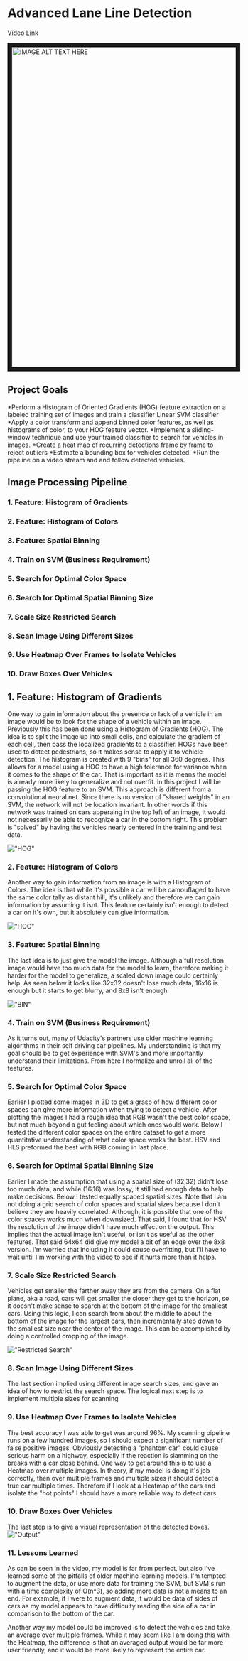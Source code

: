# Advanced Lane Line Detection

Video Link

<a href="https://youtu.be/3MRTCJjzzek" target="_blank"><img src="http://img.youtube.com/vi/53MRTCJjzzek/0.jpg" 
alt="IMAGE ALT TEXT HERE" width="1280" height="720" border="10" /></a>

## Project Goals

*Perform a Histogram of Oriented Gradients (HOG) feature extraction on a labeled training set of images and train a classifier Linear SVM classifier
*Apply a color transform and append binned color features, as well as histograms of color, to your HOG feature vector.
*Implement a sliding-window technique and use your trained classifier to search for vehicles in images.
*Create a heat map of recurring detections frame by frame to reject outliers
*Estimate a bounding box for vehicles detected.
*Run the pipeline on a video stream and  and follow detected vehicles.


[image1]: /markdown_images/hog.png "Histogram of Gradients"
[image2]: /markdown_images/hoc.png "Histogram of Colors"
[image3]: /markdown_images/bin.png "Spatial Binning"
[image4]: /markdown_images/search.png "Restricted Search"
[image5]: /markdown_images/output.png "Output"




## Image Processing Pipeline



### 1. Feature: Histogram of Gradients
### 2. Feature: Histogram of Colors
### 3. Feature: Spatial Binning
### 4. Train on SVM (Business Requirement)
### 5. Search for Optimal Color Space
### 6. Search for Optimal Spatial Binning Size
### 7. Scale Size Restricted Search
### 8. Scan Image Using Different Sizes
### 9. Use Heatmap Over Frames to Isolate Vehicles
### 10. Draw Boxes Over Vehicles


## 1. Feature: Histogram of Gradients

One way to gain information about the presence or lack of a vehicle in an image would be to look for the shape of a vehicle within an image. Previously this has been done using a Histogram of Gradients (HOG). The idea is to split the image up into small cells, and calculate the gradient of each cell, then pass the localized gradients to a classifier. HOGs have been used to detect pedestrians, so it makes sense to apply it to vehicle detection.
The histogram is created with 9 "bins" for all 360 degrees. This allows for a model using a HOG to have a high tolerance for variance when it comes to the shape of the car. That is important as it is means the model is already more likely to generalize and not overfit.
In this project I will be passing the HOG feature to an SVM. This approach is different from a convolutional neural net. Since there is no version of "shared weights" in an SVM, the network will not be location invariant. In other words if this network was trained on cars apperaing in the top left of an image, it would not necessarily be able to recognize a car in the bottom right. This problem is "solved" by having the vehicles nearly centered in the training and test data.


!["HOG"][image1]

### 2. Feature: Histogram of Colors

Another way to gain information from an image is with a Histogram of Colors. The idea is that while it's possible a car will be camouflaged to have the same color tally as distant hill, it's unlikely and therefore we can gain information by assuming it isnt. This feature certainly isn't enough to detect a car on it's own, but it absolutely can give information.

!["HOC"][image2]

### 3. Feature: Spatial Binning

The last idea is to just give the model the image. Although a full resolution image would have too much data for the model to learn, therefore making it harder for the model to generalize, a scaled down image could certainly help. As seen below it looks like 32x32 doesn't lose much data, 16x16 is enough but it starts to get blurry, and 8x8 isn't enough

!["BIN"][image3]

### 4. Train on SVM (Business Requirement)

As it turns out, many of Udacity's partners use older machine learning algorithms in their self driving car pipelines. My understanding is that my goal should be to get experience with SVM's and more importantly understand their limitations. From here I normalize and unroll all of the features.

### 5. Search for Optimal Color Space

Earlier I plotted some images in 3D to get a grasp of how different color spaces can give more information when trying to detect a vehicle. After plotting the images I had a rough idea that RGB wasn't the best color space, but not much beyond a gut feeling about which ones would work. Below I tested the different color spaces on the entire dataset to get a more quantitative understanding of what color space works the best. HSV and HLS preformed the best with RGB coming in last place.

### 6. Search for Optimal Spatial Binning Size

Earlier I made the assumption that using a spatial size of (32,32) didn't lose too much data, and while (16,16) was lossy, it still had enough data to help make decisions. Below I tested equally spaced spatial sizes. Note that I am not doing a grid search of color spaces and spatial sizes because I don't believe they are heavily correlated. Although, it is possible that one of the color spaces works much when downsized. That said, I found that for HSV the resolution of the image didn't have much effect on the output. This implies that the actual image isn't useful, or isn't as useful as the other features.
That said 64x64 did give my model a bit of an edge over the 8x8 version. I'm worried that including it could cause overfitting, but I'll have to wait until I'm working with the video to see if it hurts more than it helps.

### 7. Scale Size Restricted Search

Vehicles get smaller the farther away they are from the camera. On a flat plane, aka a road, cars will get smaller the closer they get to the horizon, so it doesn't make sense to search at the bottom of the image for the smallest cars. Using this logic, I can search from about the middle to about the bottom of the image for the largest cars, then incrementally step down to the smallest size near the center of the image. This can be accomplished by doing a controlled cropping of the image.

!["Restricted Search"][image4]
### 8. Scan Image Using Different Sizes

The last section implied using different image search sizes, and gave an idea of how to restrict the search space. The logical next step is to implement multiple sizes for scanning

### 9. Use Heatmap Over Frames to Isolate Vehicles

The best accuracy I was able to get was around 96%. My scanning pipeline runs on a few hundred images, so I should expect a significant number of false positive images. Obviously detecting a "phantom car" could cause serious harm on a highway, especially if the reaction is slamming on the breaks with a car close behind. One way to get around this is to use a Heatmap over multiple images. In theory, if my model is doing it's job correctly, then over multiple frames and multiple sizes it should detect a true car multiple times. Therefore if I look at a Heatmap of the cars and isolate the "hot points" I should have a more reliable way to detect cars.

### 10. Draw Boxes Over Vehicles

The last step is to give a visual representation of the detected boxes.
!["Output"][image5]

### 11. Lessons Learned

As can be seen in the video, my model is far from perfect, but also I've learned some of the pitfalls of older machine learning models. I'm tempted to augment the data, or use more data for training the SVM, but SVM's run with a time complexity of O(n^3), so adding more data is not a means to an end. For example, if I were to augment data, it would be data of sides of cars as my model appears to have difficulty reading the side of a car in comparison to the bottom of the car.

Another way my model could be improved is to detect the vehicles and take an average over multiple frames. While it may seem like I am doing this with the Heatmap, the difference is that an averaged output would be far more user friendly, and it would be more likely to represent the entire car.


